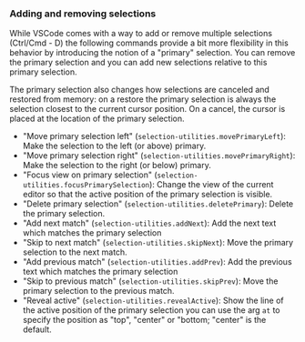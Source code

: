 ### Adding and removing selections

While VSCode comes with a way to add or remove multiple selections (Ctrl/Cmd - D) the
following commands provide a bit more flexibility in this behavior by introducing the notion
of a "primary" selection. You can remove the primary selection and you can add new
selections relative to this primary selection.

The primary selection also changes how selections are canceled and restored from memory: on
a restore the primary selection is always the selection closest to the current cursor
position. On a cancel, the cursor is placed at the location of the primary selection.

- "Move primary selection left" (`selection-utilities.movePrimaryLeft`): Make the
  selection to the left (or above) primary.
- "Move primary selection right" (`selection-utilities.movePrimaryRight`): Make the
  selection to the right (or below) primary.
- "Focus view on primary selection" (`selection-utilities.focusPrimarySelection`): Change
  the view of the current editor so that the active position of the primary selection is
  visible.
- "Delete primary selection" (`selection-utilities.deletePrimary`): Delete the primary
  selection.
- "Add next match" (`selection-utilities.addNext`): Add the next text which matches the
  primary selection
- "Skip to next match" (`selection-utilities.skipNext`): Move the primary selection to the
  next match.
- "Add previous match" (`selection-utilities.addPrev`): Add the previous text which matches
  the primary selection
- "Skip to previous match" (`selection-utilities.skipPrev`): Move the primary selection to
  the previous match.
- "Reveal active" (`selection-utilities.revealActive`): Show the line of the active 
  position of the primary selection you can use the arg `at` to specify the position
  as "top", "center" or "bottom; "center" is the default.

